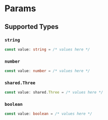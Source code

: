 # Params


## Supported Types

### `string`

```typescript
const value: string = /* values here */
```

### `number`

```typescript
const value: number = /* values here */
```

### `shared.Three`

```typescript
const value: shared.Three = /* values here */
```

### `boolean`

```typescript
const value: boolean = /* values here */
```

